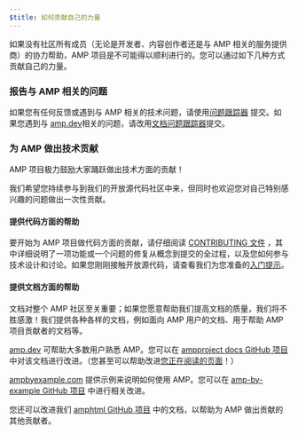 ```yaml
---
$title: 如何贡献自己的力量
---
```


如果没有社区所有成员（无论是开发者、内容创作者还是与 AMP 相关的服务提供商）的协力帮助，AMP 项目是不可能得以顺利进行的。您可以通过如下几种方式贡献自己的力量。

### 报告与 AMP 相关的问题

如果您有任何反馈或遇到与 AMP 相关的技术问题，请使用[问题跟踪器](https://github.com/ampproject/amphtml/issues) 提交。如果您遇到与 [amp.dev](https://amp.dev)相关的问题，请改用[文档问题跟踪器](https://github.com/ampproject/docs/issues)提交。

### 为 AMP 做出技术贡献

AMP 项目极力鼓励大家踊跃做出技术方面的贡献！

我们希望您持续参与到我们的开放源代码社区中来，但同时也欢迎您对自己特别感兴趣的问题做出一次性贡献。

#### 提供代码方面的帮助

要开始为 AMP 项目做代码方面的贡献，请仔细阅读 [CONTRIBUTING 文件](https://github.com/ampproject/amphtml/blob/master/CONTRIBUTING.md) ，其中详细说明了一项功能或一个问题的修复从概念到提交的全过程，以及您如何参与技术设计和讨论。如果您刚刚接触开放源代码，请查看我们为您准备的[入门提示](https://github.com/ampproject/amphtml/blob/master/CONTRIBUTING.md#contributing-code)。

#### 提供文档方面的帮助

文档对整个 AMP 社区至关重要；如果您愿意帮助我们提高文档的质量，我们将不胜感激！我们提供各种各样的文档，例如面向 AMP 用户的文档、用于帮助 AMP 项目贡献者的文档等。

[amp.dev](https://amp.dev) 可帮助大多数用户熟悉 AMP。您可以在 [ampproject docs GitHub 项目](https://github.com/ampproject/docs) 中对该文档进行改进。（您甚至可以帮助改进[您正在阅读的页面](https://github.com/ampproject/docs/blob/master/content/docs/contribute/contribute.md)！）

[ampbyexample.com](../../../documentation/examples/index.html) 提供示例来说明如何使用 AMP。您可以在 [amp-by-example GitHub 项目](https://github.com/ampproject/amp-by-example/) 中进行相关改进。

您还可以改进我们 [amphtml GitHub 项目](https://github.com/ampproject/amphtml) 中的文档，以帮助为 AMP 做出贡献的其他贡献者。
